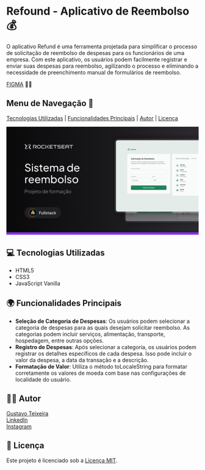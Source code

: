 # Refound - Aplicativo de Reembolso 💰

O aplicativo Refund é uma ferramenta projetada para simplificar o processo de solicitação de reembolso de despesas para os funcionários de uma empresa. Com este aplicativo, os usuários podem facilmente registrar e enviar suas despesas para reembolso, agilizando o processo e eliminando a necessidade de preenchimento manual de formulários de reembolso.

[FIGMA](https://www.figma.com/community/file/1360316109107378379/sistema-de-reembolso) 👨‍🎨

## Menu de Navegação 📜

[Tecnologias Utilizadas](#tecnologias-utilizadas) | [Funcionalidades Principais](#funcionalidades-principais) | [Autor](#autor) | [Licença](#licenca)

![Preview do FIGMA](https://raw.githubusercontent.com/taylosstls/mba-rocket/main/mod-1/js-module/project-refund/img/thumbnail.png)

## 💻 Tecnologias Utilizadas

- HTML5
- CSS3
- JavaScript Vanilla

## 🌍 Funcionalidades Principais

- **Seleção de Categoria de Despesas**: Os usuários podem selecionar a categoria de despesas para as quais desejam solicitar reembolso. As categorias podem incluir serviços, alimentação, transporte, hospedagem, entre outras opções.
- **Registro de Despesas**: Após selecionar a categoria, os usuários podem registrar os detalhes específicos de cada despesa. Isso pode incluir o valor da despesa, a data da transação e a descrição.
- **Formatação de Valor**: Utiliza o método toLocaleString para formatar corretamente os valores de moeda com base nas configurações de localidade do usuário.

## 👨‍💻 Autor

[Gustavo Teixeira](https://github.com/taylosstls)  
[LinkedIn](https://www.linkedin.com/in/gustavoteixeiralgnt/)  
[Instagram](https://www.instagram.com/gustavo.lgnt/)

## 📄 Licença

Este projeto é licenciado sob a [Licença MIT](https://opensource.org/licenses/MIT).
